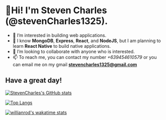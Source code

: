 # 👋Hi! I'm Steven Charles (@stevenCharles1325).

- 👀 I’m interested in building web applications.
- 🌱 I know **MongoDB**, **Express**, **React**, and **NodeJS**, but I am planning to learn **React Native** to build native applications.
- 💞️ I’m looking to collaborate with anyone who is interested.
- 📫 To reach me, you can contact my number *+639454610579* or you can email me on my gmail **stevencharles1325@gmail.com**

## Have a great day!

[![StevenCharles's GitHub stats](https://github-readme-stats.vercel.app/api?username=stevenCharles1325&theme=monokai&show_icons=true)](https://github.com/anuraghazra/github-readme-stats)

[![Top Langs](https://github-readme-stats.vercel.app/api/top-langs/?username=stevenCharles1325&layout=compact)](https://github.com/anuraghazra/github-readme-stats)

[![willianrod's wakatime stats](https://github-readme-stats.vercel.app/api/wakatime?username=stevenCharles1325)](https://github.com/anuraghazra/github-readme-stats)
